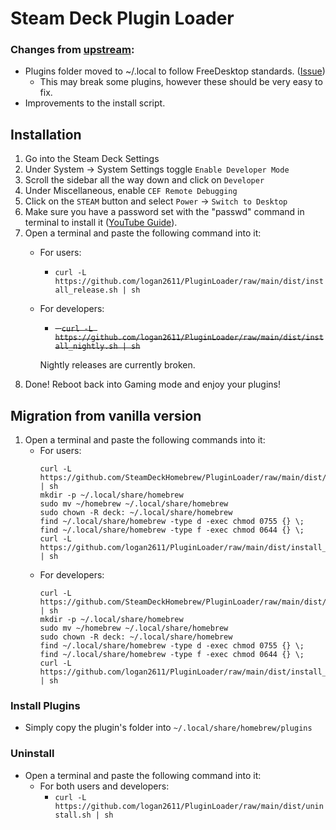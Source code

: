 # Steam Deck Plugin Loader

### Changes from [upstream](https://github.com/SteamDeckHomebrew/PluginLoader):
- Plugins folder moved to ~/.local to follow FreeDesktop standards. ([Issue](https://github.com/SteamDeckHomebrew/PluginLoader/issues/66))
    - This may break some plugins, however these should be very easy to fix.
- Improvements to the install script.

## Installation
1. Go into the Steam Deck Settings
2. Under System -> System Settings toggle `Enable Developer Mode`
3. Scroll the sidebar all the way down and click on `Developer`
4. Under Miscellaneous, enable `CEF Remote Debugging`
5. Click on the `STEAM` button and select `Power` -> `Switch to Desktop`
6. Make sure you have a password set with the "passwd" command in terminal to install it ([YouTube Guide](https://www.youtube.com/watch?v=1vOMYGj22rQ)).
7. Open a terminal and paste the following command into it:
    - For users:
        - `curl -L https://github.com/logan2611/PluginLoader/raw/main/dist/install_release.sh | sh`
    - For developers:
     	- ~~- `curl -L https://github.com/logan2611/PluginLoader/raw/main/dist/install_nightly.sh | sh`~~

        Nightly releases are currently broken.
8. Done! Reboot back into Gaming mode and enjoy your plugins!

## Migration from vanilla version
1. Open a terminal and paste the following commands into it:
    - For users:
        ```
        curl -L https://github.com/SteamDeckHomebrew/PluginLoader/raw/main/dist/uninstall.sh | sh
        mkdir -p ~/.local/share/homebrew
        sudo mv ~/homebrew ~/.local/share/homebrew
        sudo chown -R deck: ~/.local/share/homebrew
        find ~/.local/share/homebrew -type d -exec chmod 0755 {} \;
        find ~/.local/share/homebrew -type f -exec chmod 0644 {} \;
        curl -L https://github.com/logan2611/PluginLoader/raw/main/dist/install_release.sh | sh
        ```
    - For developers:
        ```
        curl -L https://github.com/SteamDeckHomebrew/PluginLoader/raw/main/dist/uninstall.sh | sh
        mkdir -p ~/.local/share/homebrew
        sudo mv ~/homebrew ~/.local/share/homebrew
        sudo chown -R deck: ~/.local/share/homebrew
        find ~/.local/share/homebrew -type d -exec chmod 0755 {} \;
        find ~/.local/share/homebrew -type f -exec chmod 0644 {} \;
        curl -L https://github.com/logan2611/PluginLoader/raw/main/dist/install_nightly.sh | sh
        ```

### Install Plugins
- Simply copy the plugin's folder into `~/.local/share/homebrew/plugins`

### Uninstall
- Open a terminal and paste the following command into it:
    - For both users and developers:
        - `curl -L https://github.com/logan2611/PluginLoader/raw/main/dist/uninstall.sh | sh`

